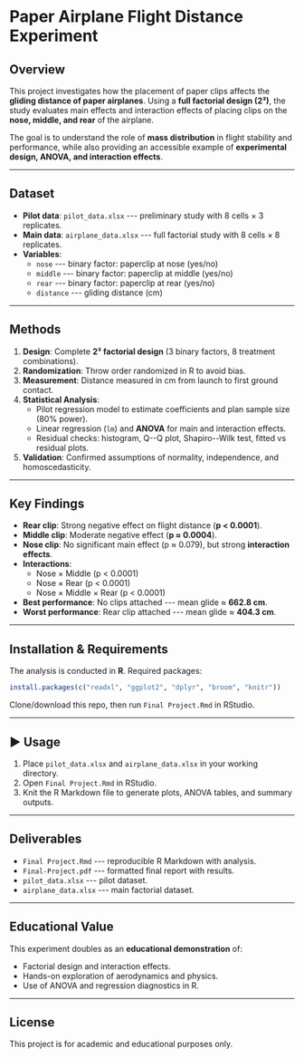 # Paper Airplane Flight Distance Experiment

## Overview

This project investigates how the placement of paper clips affects the
**gliding distance of paper airplanes**. Using a **full factorial design
(2³)**, the study evaluates main effects and interaction effects of
placing clips on the **nose, middle, and rear** of the airplane.

The goal is to understand the role of **mass distribution** in flight
stability and performance, while also providing an accessible example of
**experimental design, ANOVA, and interaction effects**.

------------------------------------------------------------------------

## Dataset

-   **Pilot data**: `pilot_data.xlsx` --- preliminary study with 8 cells
    × 3 replicates.
-   **Main data**: `airplane_data.xlsx` --- full factorial study with 8
    cells × 8 replicates.
-   **Variables**:
    -   `nose` --- binary factor: paperclip at nose (yes/no)
    -   `middle` --- binary factor: paperclip at middle (yes/no)
    -   `rear` --- binary factor: paperclip at rear (yes/no)
    -   `distance` --- gliding distance (cm)

------------------------------------------------------------------------

## Methods

1.  **Design**: Complete **2³ factorial design** (3 binary factors, 8
    treatment combinations).
2.  **Randomization**: Throw order randomized in R to avoid bias.
3.  **Measurement**: Distance measured in cm from launch to first ground
    contact.
4.  **Statistical Analysis**:
    -   Pilot regression model to estimate coefficients and plan sample
        size (80% power).
    -   Linear regression (`lm`) and **ANOVA** for main and interaction
        effects.
    -   Residual checks: histogram, Q--Q plot, Shapiro--Wilk test,
        fitted vs residual plots.
5.  **Validation**: Confirmed assumptions of normality, independence,
    and homoscedasticity.

------------------------------------------------------------------------

## Key Findings

-   **Rear clip**: Strong negative effect on flight distance (**p \<
    0.0001**).
-   **Middle clip**: Moderate negative effect (**p ≈ 0.0004**).
-   **Nose clip**: No significant main effect (p ≈ 0.079), but strong
    **interaction effects**.
-   **Interactions**:
    -   Nose × Middle (p \< 0.0001)
    -   Nose × Rear (p \< 0.0001)
    -   Nose × Middle × Rear (p \< 0.0001)
-   **Best performance**: No clips attached --- mean glide ≈ **662.8
    cm**.
-   **Worst performance**: Rear clip attached --- mean glide ≈ **404.3
    cm**.

------------------------------------------------------------------------

## Installation & Requirements

The analysis is conducted in **R**. Required packages:

``` r
install.packages(c("readxl", "ggplot2", "dplyr", "broom", "knitr"))
```

Clone/download this repo, then run `Final Project.Rmd` in RStudio.

------------------------------------------------------------------------

## ▶️ Usage

1.  Place `pilot_data.xlsx` and `airplane_data.xlsx` in your working
    directory.
2.  Open `Final Project.Rmd` in RStudio.
3.  Knit the R Markdown file to generate plots, ANOVA tables, and
    summary outputs.

------------------------------------------------------------------------

## Deliverables

-   `Final Project.Rmd` --- reproducible R Markdown with analysis.
-   `Final-Project.pdf` --- formatted final report with results.
-   `pilot_data.xlsx` --- pilot dataset.
-   `airplane_data.xlsx` --- main factorial dataset.

------------------------------------------------------------------------

## Educational Value

This experiment doubles as an **educational demonstration** of:
- Factorial design and interaction effects.
- Hands-on exploration of aerodynamics and physics.
- Use of ANOVA and regression diagnostics in R.

------------------------------------------------------------------------

## License

This project is for academic and educational purposes only.
